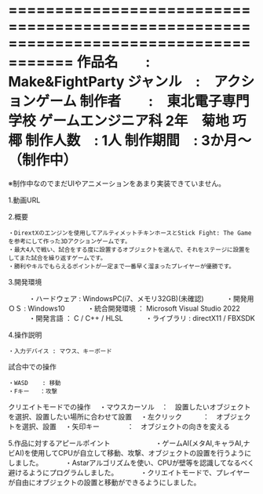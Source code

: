 =====================================================================================
作品名　　:　Make&FightParty
ジャンル　:　アクションゲーム
制作者　　:　東北電子専門学校 ゲームエンジニア科 2年　菊地 巧椰
制作人数　:  1人
制作期間　:  3か月～（制作中）
=====================================================================================

※制作中なのでまだUIやアニメーションをあまり実装できていません。

1.動画URL



2.概要

	・DirextXのエンジンを使用してアルティメットチキンホースとStick Fight: The Gameを参考にして作った3Dアクションゲームです。
 	・最大4人で戦い、試合をする度に設置するオブジェクトを選んで、それをステージに設置をしてまた試合を繰り返すゲームです。
	・勝利やキルでもらえるポイントが一定まで一番早く溜まったプレイヤーが優勝です。

3.開発環境

　　　・ハードウェア      : WindowsPC(i7、メモリ32GB)(未確認)
　　　・開発用ＯＳ        : Windows10
　　　・統合開発環境	： Microsoft Visual Studio 2022
　　　・開発言語          ： C / C++ / HLSL
　　　・ライブラリ        : directX11 / FBXSDK

4.操作説明

	・入力デバイス : マウス、キーボード

試合中での操作

	・WASD    : 移動
	・Fキー   ：攻撃

クリエイトモードでの操作
　・マウスカーソル　：　設置したいオブジェクトを選択、設置したい場所に合わせて設置
　・左クリック　　　：　オブジェクトを選択、設置
　・矢印キー　　　　：　オブジェクトの向きを変える

5.作品に対するアピールポイント
　　　
　　　・ゲームAI(メタAI,キャラAI,ナビAI)を使用してCPUが自立して移動、攻撃、オブジェクトの設置を行うようにしました。
　　　・Astarアルゴリズムを使い、CPUが壁等を認識してなるべく避けるようにプログラムしました。
　　　・クリエイトモードで、プレイヤーが自由にオブジェクトの設置と移動ができるようにしました。
　　　
　　　
　　　
